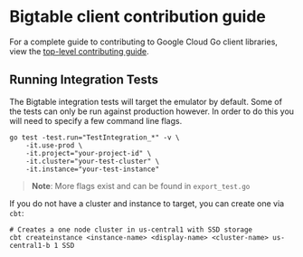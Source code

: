 # Bigtable client contribution guide

For a complete guide to contributing to Google Cloud Go client libraries, view
the [top-level contributing guide](../CONTRIBUTING.md).

## Running Integration Tests
The Bigtable integration tests will target the emulator by default. Some of the
tests can only be run against production however. In order to do this you will
need to specify a few command line flags.

```
go test -test.run="TestIntegration_*" -v \
    -it.use-prod \
    -it.project="your-project-id" \
    -it.cluster="your-test-cluster" \
    -it.instance="your-test-instance"
```

> **Note**: More flags exist and can be found in `export_test.go`

If you do not have a cluster and instance to target, you can create one via `cbt`:

```
# Creates a one node cluster in us-central1 with SSD storage
cbt createinstance <instance-name> <display-name> <cluster-name> us-central1-b 1 SSD
```